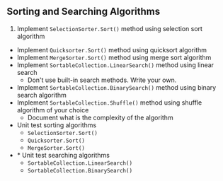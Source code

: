 ## Sorting and Searching Algorithms

1. Implement `SelectionSorter.Sort()` method using selection sort algorithm
* Implement `Quicksorter.Sort()` method using quicksort algorithm
* Implement `MergeSorter.Sort()` method using merge sort algorithm
* Implement `SortableCollection.LinearSearch()` method using linear search
    * Don't use built-in search methods. Write your own.
* Implement `SortableCollection.BinarySearch()` method using binary search algorithm
* Implement `SortableCollection.Shuffle()` method using shuffle algorithm of your choice
    * Document what is the complexity of the algorithm
* Unit test sorting algorithms
    * `SelectionSorter.Sort()`
    * `Quicksorter.Sort()`
    * `MergeSorter.Sort()`
* \* Unit test searching algorithms
    * `SortableCollection.LinearSearch()`
    * `SortableCollection.BinarySearch()`